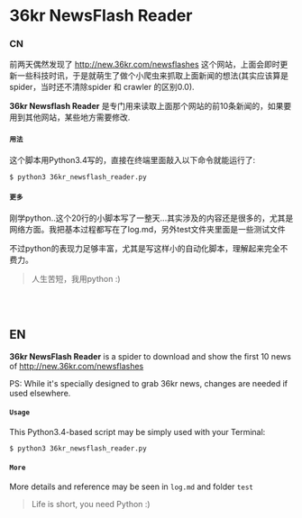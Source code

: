 # 36kr NewsFlash Reader

### CN

前两天偶然发现了 http://new.36kr.com/newsflashes 这个网站，上面会即时更新一些科技时讯，于是就萌生了做个小爬虫来抓取上面新闻的想法(其实应该算是spider，当时还不清除spider 和 crawler 的区别0.0).

**36kr Newsflash Reader** 是专门用来读取上面那个网站的前10条新闻的，如果要用到其他网站，某些地方需要修改.

#### `用法`

这个脚本用Python3.4写的，直接在终端里面敲入以下命令就能运行了:

`$ python3 36kr_newsflash_reader.py`

#### `更多`

刚学python..这个20行的小脚本写了一整天...其实涉及的内容还是很多的，尤其是网络方面。我把基本过程都写在了log.md，另外test文件夹里面是一些测试文件

不过python的表现力足够丰富，尤其是写这样小的自动化脚本，理解起来完全不费力。

> 人生苦短，我用python :)

<br/><br/>

## EN

**36kr NewsFlash Reader** is a spider to download and show the first 10 news of http://new.36kr.com/newsflashes

PS: While it's specially designed to grab 36kr news, changes are needed if used elsewhere.

#### `Usage`

This Python3.4-based script may be simply used with your Terminal:

`$ python3 36kr_newsflash_reader.py`

#### `More`

More details and reference may be seen in `log.md` and folder `test`

> Life is short, you need Python :)
